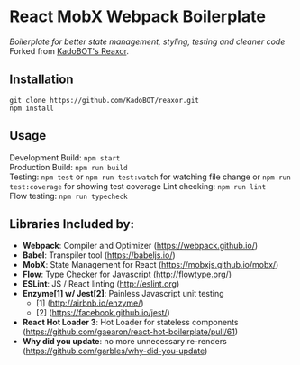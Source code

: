 # React MobX Webpack Boilerplate

_Boilerplate for better state management, styling, testing and cleaner code_
Forked from [KadoBOT's Reaxor](https://github.com/KadoBOT/reaxor).

## Installation
```
git clone https://github.com/KadoBOT/reaxor.git
npm install
```

## Usage
Development Build:  ``npm start``  
Production Build: ``npm run build``  
Testing: ``npm test`` or ``npm run test:watch`` for watching file change or ``npm run test:coverage`` for showing test coverage
Lint checking: ``npm run lint``  
Flow testing:  ``npm run typecheck``  

## Libraries Included by:
* **Webpack**: Compiler and Optimizer (https://webpack.github.io/)
* **Babel**: Transpiler tool (https://babeljs.io/)
* **MobX**: State Management for React (https://mobxjs.github.io/mobx/)
* **Flow**: Type Checker for Javascript (http://flowtype.org/)
* **ESLint**: JS / React linting (http://eslint.org)
* **Enzyme[1] w/ Jest[2]**: Painless Javascript unit testing
	* [1] (http://airbnb.io/enzyme/)
	* [2] (https://facebook.github.io/jest/)
* **React Hot Loader 3**: Hot Loader for stateless components (https://github.com/gaearon/react-hot-boilerplate/pull/61)
* **Why did you update**: no more unnecessary re-renders (https://github.com/garbles/why-did-you-update)

